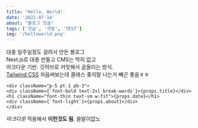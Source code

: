```yaml
---
title: 'Hello, World!'
date: '2022-07-14'
about: "블로그 첫글"
tags: ['첫글', '개발', 'TEST']
img: '/helloworld.png'
---
```

대충 일주일정도 걸려서 만든 블로그  
Next.js로 대충 만들고 CMS는 딱히 없고   
마크다운 기반. 깃허브로 커밋해서 글올리는 방식.  
[Tailwind CSS](https://tailwindcss.com/) 처음써보는데 클래스 좆지랄 나는거 빼곤 좋음ㅎㅎ   
```TSX
<div className="p-5 pt-1 pb-3">
<div className={`font-bold text-2xl break-words`}>{props.title}</div>
<h1 className="font-thin text-sm w-fit">{props.date}</h1>
<div className={`font-light`}>{props.about}</div>
</div>
```
*마크다운* 적용해서 **이런것도 됨**.
쓸말이없노